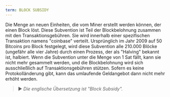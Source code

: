 ```yaml
---
term: BLOCK SUBSIDY
---
```


Die Menge an neuen Einheiten, die vom Miner erstellt werden können, der einen Block löst. Diese Subvention ist Teil der Blockbelohnung zusammen mit den Transaktionsgebühren. Sie wird innerhalb einer spezifischen Transaktion namens "coinbase" verteilt. Ursprünglich im Jahr 2009 auf 50 Bitcoins pro Block festgelegt, wird diese Subvention alle 210.000 Blöcke (ungefähr alle vier Jahre) durch einen Prozess, der als "Halving" bekannt ist, halbiert. Wenn die Subvention unter die Menge von 1 Sat fällt, kann sie nicht mehr gesammelt werden, und die Blockbelohnung wird sich ausschließlich auf Transaktionsgebühren stützen. Sofern es keine Protokolländerung gibt, kann das umlaufende Geldangebot dann nicht mehr erhöht werden.

> ► *Die englische Übersetzung ist "Block Subsidy".*